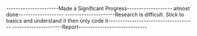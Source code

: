 ----------------------Made a Significant Progress------------------- almost done-------------------
---------------------Research is difficult. Stick to basics and understand it then only code it-------------------------------------
---------------------Report-----------------------------
